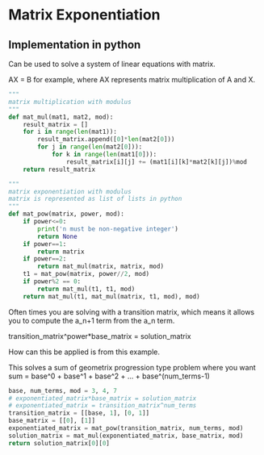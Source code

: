 # Matrix Exponentiation


## Implementation in python

Can be used to solve a system of linear equations with matrix.

AX = B for example, where AX represents matrix multiplication of A and X.

```py
"""
matrix multiplication with modulus
"""
def mat_mul(mat1, mat2, mod):
    result_matrix = []
    for i in range(len(mat1)):
        result_matrix.append([0]*len(mat2[0]))
        for j in range(len(mat2[0])):
            for k in range(len(mat1[0])):
                result_matrix[i][j] += (mat1[i][k]*mat2[k][j])%mod
    return result_matrix

"""
matrix exponentiation with modulus
matrix is represented as list of lists in python
"""
def mat_pow(matrix, power, mod):
    if power<=0:
        print('n must be non-negative integer')
        return None
    if power==1:
        return matrix
    if power==2:
        return mat_mul(matrix, matrix, mod)
    t1 = mat_pow(matrix, power//2, mod)
    if power%2 == 0:
        return mat_mul(t1, t1, mod)
    return mat_mul(t1, mat_mul(matrix, t1, mod), mod)

```

Often times you are solving with a transition matrix, which means it allows you to compute the a_n+1 term from the a_n term.

transition_matrix^power*base_matrix = solution_matrix

How can this be applied is from this example. 

This solves a sum of geometrix progression type problem where you want
sum = base^0 + base^1 + base^2 + ... + base^(num_terms-1)

```py
base, num_terms, mod = 3, 4, 7
# exponentiated_matrix*base_matrix = solution_matrix
# exponentiated_matrix = transition_matrix^num_terms
transition_matrix = [[base, 1], [0, 1]]
base_matrix = [[0], [1]]
exponentiated_matrix = mat_pow(transition_matrix, num_terms, mod)
solution_matrix = mat_mul(exponentiated_matrix, base_matrix, mod)
return solution_matrix[0][0]
```